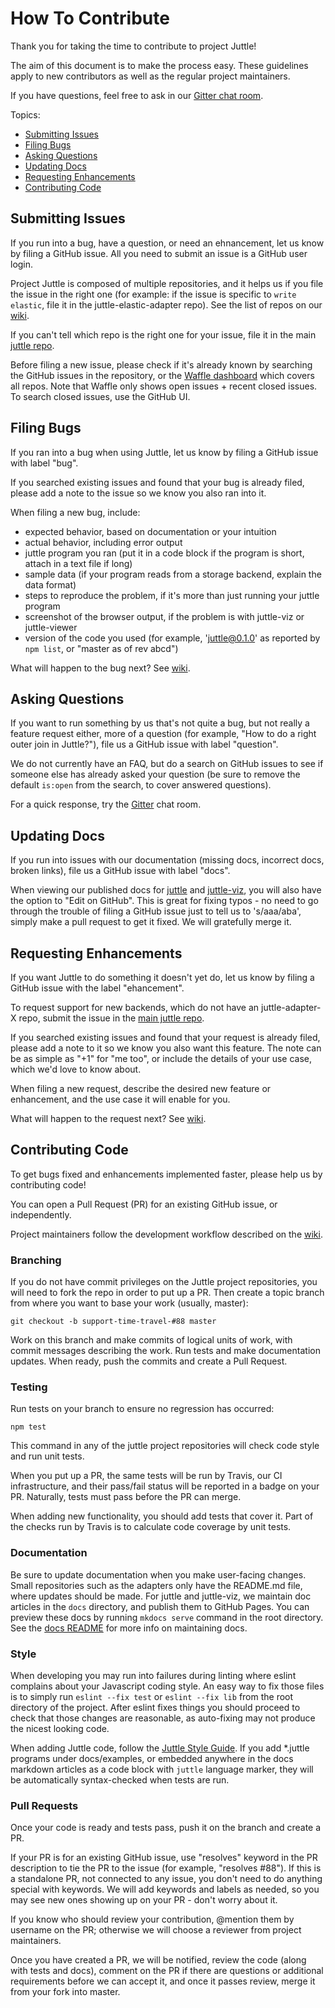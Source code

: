 # How To Contribute

Thank you for taking the time to contribute to project Juttle!

The aim of this document is to make the process easy. These guidelines apply to new contributors as well as the regular project maintainers.

If you have questions, feel free to ask in our [Gitter chat room](https://gitter.im/juttle/juttle).

Topics:
- [Submitting Issues](#submitting-issues)
- [Filing Bugs](#filing-bugs)
- [Asking Questions](#asking-questions)
- [Updating Docs](#updating-docs)
- [Requesting Enhancements](#requesting-enhancements)
- [Contributing Code](#contributing-code)

## Submitting Issues

If you run into a bug, have a question, or need an ehnancement, let us know by filing a GitHub issue. All you need to submit an issue is a GitHub user login.

Project Juttle is composed of multiple repositories, and it helps us if you file the issue in the right one (for example: if the issue is specific to `write elastic`, file it in the juttle-elastic-adapter repo). See the list of repos on our [wiki](https://github.com/juttle/juttle/wiki/Project-Organization).

If you can't tell which repo is the right one for your issue, file it in the main [juttle repo](https://github.com/juttle/juttle).

Before filing a new issue, please check if it's already known by searching the GitHub issues in the repository, or the [Waffle dashboard](https://waffle.io/juttle/juttle) which covers all repos. Note that Waffle only shows open issues + recent closed issues. To search closed issues, use the GitHub UI.

## Filing Bugs

If you ran into a bug when using Juttle, let us know by filing a GitHub issue with label "bug".

If you searched existing issues and found that your bug is already filed, please add a note to the issue so we know you also ran into it.

When filing a new bug, include:
- expected behavior, based on documentation or your intuition
- actual behavior, including error output
- juttle program you ran (put it in a code block if the program is short, attach in a text file if long)
- sample data (if your program reads from a storage backend, explain the data format)
- steps to reproduce the problem, if it's more than just running your juttle program
- screenshot of the browser output, if the problem is with juttle-viz or juttle-viewer
- version of the code you used (for example, 'juttle@0.1.0' as reported by `npm list`, or "master as of rev abcd")

What will happen to the bug next? See [wiki](https://github.com/juttle/juttle/wiki/Managing-Issues#bugs).

## Asking Questions

If you want to run something by us that's not quite a bug, but not really a feature request either, more of a question (for example, "How to do a right outer join in Juttle?"), file us a GitHub issue with label "question".

We do not currently have an FAQ, but do a search on GitHub issues to see if someone else has already asked your question (be sure to remove the default `is:open` from the search, to cover answered questions).

For a quick response, try the [Gitter](https://gitter.im/juttle/juttle) chat room.

## Updating Docs

If you run into issues with our documentation (missing docs, incorrect docs, broken links), file us a GitHub issue with label "docs".

When viewing our published docs for [juttle](http://juttle.github.io/juttle) and [juttle-viz](http://juttle.github.io/juttle-viz/), you will also have the option to "Edit on GitHub". This is great for fixing typos - no need to go through the trouble of filing a GitHub issue just to tell us to 's/aaa/aba', simply make a pull request to get it fixed. We will gratefully merge it.

## Requesting Enhancements

If you want Juttle to do something it doesn't yet do, let us know by filing a GitHub issue with the label "ehancement".

To request support for new backends, which do not have an juttle-adapter-X repo, submit the issue in the [main juttle repo](https://github.com/juttle/juttle).

If you searched existing issues and found that your request is already filed, please add a note to it so we know you also want this feature. The note can be as simple as "+1" for "me too", or include the details of your use case, which we'd love to know about.

When filing a new request, describe the desired new feature or enhancement, and the use case it will enable for you.

What will happen to the request next? See [wiki](https://github.com/juttle/juttle/wiki/Managing-Issues#enhancement-requests).

## Contributing Code

To get bugs fixed and enhancements implemented faster, please help us by contributing code!

You can open a Pull Request (PR) for an existing GitHub issue, or independently.

Project maintainers follow the development workflow described on the [wiki](https://github.com/juttle/juttle/wiki/Development-Workflow).

### Branching

If you do not have commit privileges on the Juttle project repositories, you will need to fork the repo in order to put up a PR. Then create a topic branch from where you want to base your work (usually, master):

```
git checkout -b support-time-travel-#88 master
```

Work on this branch and make commits of logical units of work, with commit messages describing the work. Run tests and make documentation updates. When ready, push the commits and create a Pull Request.

### Testing

Run tests on your branch to ensure no regression has occurred:

```
npm test
```

This command in any of the juttle project repositories will check code style and run unit tests.

When you put up a PR, the same tests will be run by Travis, our CI infrastructure, and their pass/fail status will be reported in a badge on your PR. Naturally, tests must pass before the PR can merge. 

When adding new functionality, you should add tests that cover it. Part of the checks run by Travis is to calculate code coverage by unit tests.

### Documentation

Be sure to update documentation when you make user-facing changes. Small repositories such as the adapters only have the README.md file, where updates should be made. For juttle and juttle-viz, we maintain doc articles in the `docs` directory, and publish them to GitHub Pages. You can preview these docs by running `mkdocs serve` command in the root directory. See the [docs README](docs/README.md) for more info on maintaining docs.

### Style

When developing you may run into failures during linting where eslint complains about your Javascript coding style. An easy way to fix those files is to simply run `eslint --fix test` or `eslint --fix lib` from the root directory of the project. After eslint fixes things you should proceed to check that those changes are reasonable, as auto-fixing may not produce the nicest looking code.

When adding Juttle code, follow the [Juttle Style Guide](docs/references/style_guide.md). If you add *.juttle programs under docs/examples, or embedded anywhere in the docs markdown articles as a code block with `juttle` language marker, they will be automatically syntax-checked when tests are run.

### Pull Requests

Once your code is ready and tests pass, push it on the branch and create a PR.

If your PR is for an existing GitHub issue, use "resolves" keyword in the PR description to tie the PR to the issue (for example, "resolves #88"). If this is a standalone PR, not connected to any issue, you don't need to do anything special with keywords. We will add keywords and labels as needed, so you may see new ones showing up on your PR - don't worry about it.

If you know who should review your contribution, @mention them by username on the PR; otherwise we will choose a reviewer from project maintainers.

Once you have created a PR, we will be notified, review the code (along with tests and docs), comment on the PR if there are questions or additional requirements before we can accept it, and once it passes review, merge it from your fork into master.
